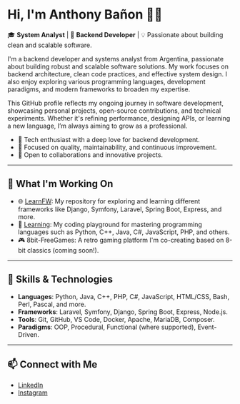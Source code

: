 # Hi, I'm Anthony Bañon 👨‍💻

🎓 **System Analyst** | 🔧 **Backend Developer** | 💡 Passionate about building clean and scalable software.

I'm a backend developer and systems analyst from Argentina, passionate about building robust and scalable software solutions. My work focuses on backend architecture, clean code practices, and effective system design. I also enjoy exploring various programming languages, development paradigms, and modern frameworks to broaden my expertise.

This GitHub profile reflects my ongoing journey in software development, showcasing personal projects, open-source contributions, and technical experiments. Whether it's refining performance, designing APIs, or learning a new language, I’m always aiming to grow as a professional.

- 🔧 Tech enthusiast with a deep love for backend development.
- 🎯 Focused on quality, maintainability, and continuous improvement.
- 🤝 Open to collaborations and innovative projects.
---

## 🚀 What I'm Working On

- 🌐 [LearnFW](https://github.com/anthonybanion/LearnFW): My repository for exploring and learning different frameworks like Django, Symfony, Laravel, Spring Boot, Express, and more.
- 🧠 [Learning](https://github.com/anthonybanion/Learning): My coding playground for mastering programming languages such as Python, C++, Java, C#, JavaScript, PHP, and others.
- 🎮 8bit-FreeGames: A retro gaming platform I'm co-creating based on 8-bit classics (coming soon!).

---

## 🔧 Skills & Technologies

- **Languages**: Python, Java, C++, PHP, C#, JavaScript, HTML/CSS, Bash, Perl, Pascal, and more.
- **Frameworks**: Laravel, Symfony, Django, Spring Boot, Express, Node.js.
- **Tools**: Git, GitHub, VS Code, Docker, Apache, MariaDB, Composer.
- **Paradigms**: OOP, Procedural, Functional (where supported), Event-Driven.

---

## 📫 Connect with Me

- [LinkedIn](https://www.linkedin.com/in/anthonybanion/)
- [Instagram](https://www.instagram.com/anthonybanion/)



